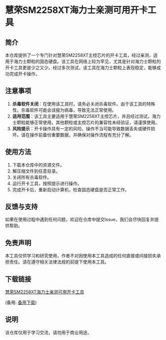 # 慧荣SM2258XT海力士亲测可用开卡工具

## 简介
本仓库提供了一个专门针对慧荣SM2258XT主控芯片的开卡工具，经过亲测，适用于海力士颗粒的固态硬盘。该工具在网络上较为罕见，尤其是针对海力士颗粒的开卡工具更是少之又少。经过多次测试，该工具在海力士颗粒上表现稳定，能够成功完成开卡操作。

## 注意事项
1. **杀毒软件关闭**：在使用该工具时，请务必关闭杀毒软件。由于该工具的特殊性，杀毒软件可能会误报为病毒，导致无法正常使用。
2. **适用范围**：该工具主要适用于慧荣SM2258XT主控芯片，并且经过测试，海力士颗粒能够正常使用。其他颗粒或主控芯片的兼容性未经验证，请谨慎使用。
3. **风险提示**：开卡操作具有一定的风险，操作不当可能导致数据丢失或硬件损坏。请在操作前备份重要数据，并确保对操作流程有充分了解。

## 使用方法
1. 下载本仓库中的资源文件。
2. 解压缩文件到任意目录。
3. 关闭所有杀毒软件。
4. 运行开卡工具，按照提示进行操作。
5. 完成开卡后，重新启动计算机，检查固态硬盘是否正常工作。

## 反馈与支持
如果在使用过程中遇到任何问题，欢迎在仓库中提交Issue，我们会尽快回复并提供帮助。

## 免责声明
本工具仅供学习和研究使用，作者不对因使用本工具造成的任何直接或间接损失承担责任。请在遵守相关法律法规的前提下使用本工具。

## 下载链接
[慧荣SM2258XT海力士亲测可用开卡工具](https://pan.quark.cn/s/b0219cfe6bb2) 

(备用: [备用下载](https://pan.baidu.com/s/1c8QYnWchQ79G63f3DjENvg?pwd=1234))

## 说明

该仓库仅用于学习交流，请勿用于商业用途。
